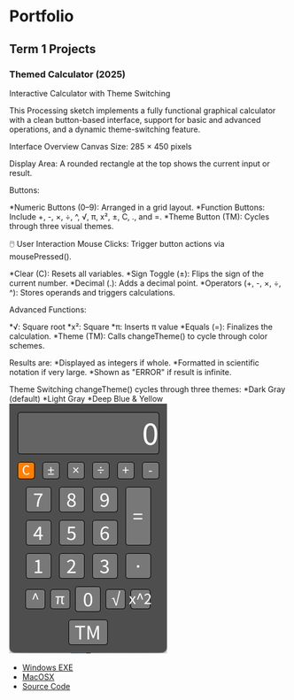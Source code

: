 # Portfolio

## Term 1 Projects

### Themed Calculator (2025)
Interactive Calculator with Theme Switching

This Processing sketch implements a fully functional graphical calculator with a clean button-based interface, support for basic and advanced operations, and a dynamic theme-switching feature.

Interface Overview
Canvas Size: 285 × 450 pixels

Display Area: A rounded rectangle at the top shows the current input or result.

Buttons:

*Numeric Buttons (0–9): Arranged in a grid layout.
*Function Buttons: Include +, -, ×, ÷, ^, √, π, x², ±, C, ., and =.
*Theme Button (TM): Cycles through three visual themes.

🖱️ User Interaction
Mouse Clicks: Trigger button actions via mousePressed().

*Clear (C): Resets all variables.
*Sign Toggle (±): Flips the sign of the current number.
*Decimal (.): Adds a decimal point.
*Operators (+, -, ×, ÷, ^): Stores operands and triggers calculations.

Advanced Functions:

*√: Square root
*x²: Square
*π: Inserts π value
*Equals (=): Finalizes the calculation.
*Theme (TM): Calls changeTheme() to cycle through color schemes.

Results are:
*Displayed as integers if whole.
*Formatted in scientific notation if very large.
*Shown as "ERROR" if result is infinite.

Theme Switching
changeTheme() cycles through three themes:
*Dark Gray (default)
*Light Gray
*Deep Blue & Yellow
![RunningCalculator](https://github.com/BIKER-LIFE/Portfolio/blob/main/images/Calc.png?raw=true)

* [Windows EXE](https://github.com/BIKER-LIFE/Portfolio/blob/main/src/Calculator/windows-amd64.zip)
* [MacOSX](https://github.com/BIKER-LIFE/Portfolio/blob/main/src/Calculator/macos-aarch64.zip)
* [Source Code]()
